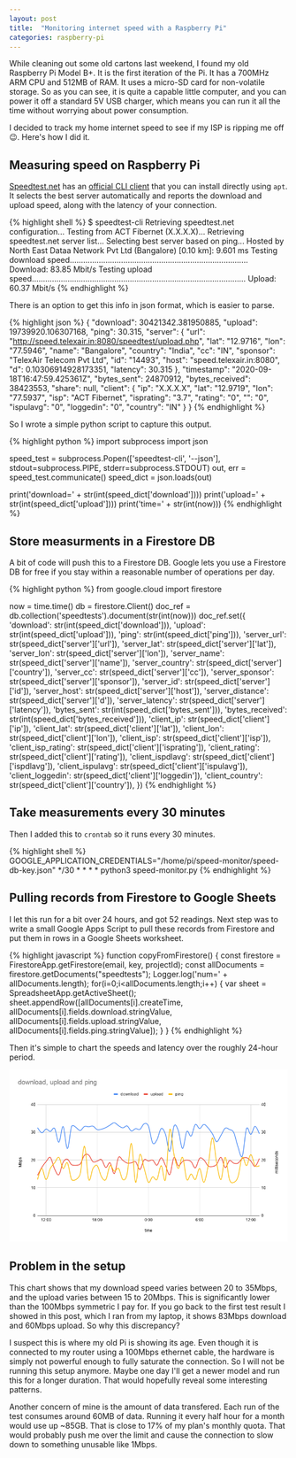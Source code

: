 ```yaml
---
layout: post
title:  "Monitoring internet speed with a Raspberry Pi"
categories: raspberry-pi
---
```

While cleaning out some old cartons last weekend, I found my old Raspberry Pi Model B+. It is the first iteration of the Pi. It has a 700MHz ARM CPU and 512MB of RAM. It uses a micro-SD card for non-volatile storage. So as you can see, it is quite a capable little computer, and you can power it off a standard 5V USB charger, which means you can run it all the time without worrying about power consumption.

I decided to track my home internet speed to see if my ISP is ripping me off 😉. Here's how I did it.

## Measuring speed on Raspberry Pi
[Speedtest.net](https://www.speedtest.net) has an [official CLI client](https://www.speedtest.net/apps/cli) that you can install directly using `apt`. It selects the best server automatically and reports the download and upload speed, along with the latency of your connection.

{% highlight shell %}
$ speedtest-cli
Retrieving speedtest.net configuration...
Testing from ACT Fibernet (X.X.X.X)...
Retrieving speedtest.net server list...
Selecting best server based on ping...
Hosted by North East Dataa Network Pvt Ltd (Bangalore) [0.10 km]: 9.601 ms
Testing download speed................................................................................
Download: 83.85 Mbit/s
Testing upload speed................................................................................................
Upload: 60.37 Mbit/s
{% endhighlight %}

There is an option to get this info in json format, which is easier to parse.

{% highlight json %}
{
  "download": 30421342.381950885,
  "upload": 19739920.106307168,
  "ping": 30.315,
  "server": {
    "url": "http://speed.telexair.in:8080/speedtest/upload.php",
    "lat": "12.9716",
    "lon": "77.5946",
    "name": "Bangalore",
    "country": "India",
    "cc": "IN",
    "sponsor": "TelexAir Telecom Pvt Ltd",
    "id": "14493",
    "host": "speed.telexair.in:8080",
    "d": 0.10306914928173351,
    "latency": 30.315
  },
  "timestamp": "2020-09-18T16:47:59.425361Z",
  "bytes_sent": 24870912,
  "bytes_received": 38423553,
  "share": null,
  "client": {
    "ip": "X.X.X.X",
    "lat": "12.9719",
    "lon": "77.5937",
    "isp": "ACT Fibernet",
    "isprating": "3.7",
    "rating": "0",
    "": "0",
    "ispulavg": "0",
    "loggedin": "0",
    "country": "IN"
  }
}
{% endhighlight %}

So I wrote a simple python script to capture this output.

{% highlight python %}
import subprocess
import json

speed_test = subprocess.Popen(['speedtest-cli', '--json'], 
    stdout=subprocess.PIPE, stderr=subprocess.STDOUT)
out, err = speed_test.communicate()
speed_dict = json.loads(out)

print('download=' + str(int(speed_dict['download'])))
print('upload=' + str(int(speed_dict['upload'])))
print('time=' + str(int(now)))
{% endhighlight %}

## Store measurments in a Firestore DB
A bit of code will push this to a Firestore DB. Google lets you use a Firestore DB for free if you stay within a reasonable number of operations per day.

{% highlight python %}
from google.cloud import firestore

now = time.time()
db = firestore.Client()
doc_ref = db.collection('speedtests').document(str(int(now)))
doc_ref.set({
    'download': str(int(speed_dict['download'])),
    'upload': str(int(speed_dict['upload'])),
    'ping': str(int(speed_dict['ping'])),
    'server_url': str(speed_dict['server']['url']),
    'server_lat': str(speed_dict['server']['lat']),
    'server_lon': str(speed_dict['server']['lon']),
    'server_name': str(speed_dict['server']['name']),
    'server_country': str(speed_dict['server']['country']),
    'server_cc': str(speed_dict['server']['cc']),
    'server_sponsor': str(speed_dict['server']['sponsor']),
    'server_id': str(speed_dict['server']['id']),
    'server_host': str(speed_dict['server']['host']),
    'server_distance': str(speed_dict['server']['d']),
    'server_latency': str(speed_dict['server']['latency']),
    'bytes_sent': str(int(speed_dict['bytes_sent'])),
    'bytes_received': str(int(speed_dict['bytes_received'])),
    'client_ip': str(speed_dict['client']['ip']),
    'client_lat': str(speed_dict['client']['lat']),
    'client_lon': str(speed_dict['client']['lon']),
    'client_isp': str(speed_dict['client']['isp']),
    'client_isp_rating': str(speed_dict['client']['isprating']),
    'client_rating': str(speed_dict['client']['rating']),
    'client_ispdlavg': str(speed_dict['client']['ispdlavg']),
    'client_ispulavg': str(speed_dict['client']['ispulavg']),
    'client_loggedin': str(speed_dict['client']['loggedin']),
    'client_country': str(speed_dict['client']['country']),
})
{% endhighlight %}

## Take measurements every 30 minutes
Then I added this to `crontab` so it runs every 30 minutes.

{% highlight shell %}
GOOGLE_APPLICATION_CREDENTIALS="/home/pi/speed-monitor/speed-db-key.json"
*/30 * * * * python3 speed-monitor.py
{% endhighlight %}

## Pulling records from Firestore to Google Sheets
I let this run for a bit over 24 hours, and got 52 readings. Next step was to write a small Google Apps Script to pull these records from Firestore and put them in rows in a Google Sheets worksheet. 

{% highlight javascript %}
function copyFromFirestore() {
  const firestore = FirestoreApp.getFirestore(email, key, projectId);
  const allDocuments = firestore.getDocuments("speedtests");
  Logger.log('num=' + allDocuments.length);
  for(i=0;i<allDocuments.length;i++) {
    var sheet = SpreadsheetApp.getActiveSheet();
    sheet.appendRow([allDocuments[i].createTime, allDocuments[i].fields.download.stringValue, allDocuments[i].fields.upload.stringValue, allDocuments[i].fields.ping.stringValue]);
  }
}
{% endhighlight %}

Then it's simple to chart the speeds and latency over the roughly 24-hour period.

![Speed test chart](/images/speedtest.png)

## Problem in the setup
This chart shows that my download speed varies between 20 to 35Mbps, and the upload varies between 15 to 20Mbps. This is significantly lower than the 100Mbps symmetric I pay for. If you go back to the first test result I showed in this post, which I ran from my laptop, it shows 83Mbps download and 60Mbps upload. So why this discrepancy?

I suspect this is where my old Pi is showing its age. Even though it is connected to my router using a 100Mbps ethernet cable, the hardware is simply not powerful enough to fully saturate the connection. So I will not be running this setup anymore. Maybe one day I'll get a newer model and run this for a longer duration. That would hopefully reveal some interesting patterns.

Another concern of mine is the amount of data transfered. Each run of the test consumes around 60MB of data. Running it every half hour for a month would use up ~85GB. That is close to 17% of my plan's monthly quota. That would probably push me over the limit and cause the connection to slow down to something unusable like 1Mbps.
